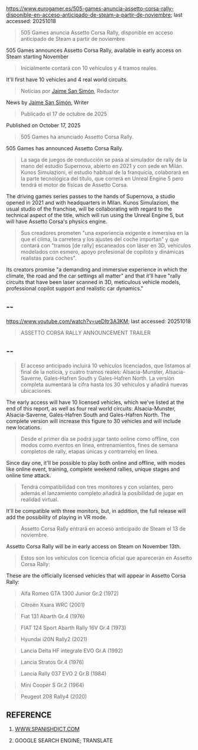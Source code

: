 https://www.eurogamer.es/505-games-anuncia-assetto-corsa-rally-disponible-en-acceso-anticipado-de-steam-a-partir-de-noviembre; last accessed: 20251018

> 505 Games anuncia Assetto Corsa Rally, disponible en acceso anticipado de Steam a partir de noviembre

505 Games announces Assetto Corsa Rally, available in early access on Steam starting November

> Inicialmente contará con 10 vehículos y 4 tramos reales.

It'll first have 10 vehicles and 4 real world circuits.

> Noticias por [Jaime San Simón](https://www.eurogamer.es/authors/jaime-san-simon), Redactor

News by [Jaime San Simón](https://www.eurogamer.es/authors/jaime-san-simon), Writer

> Publicado el 17 de octubre de 2025

Published on October 17, 2025

> 505 Games ha anunciado Assetto Corsa Rally.

505 Games has announced Assetto Corsa Rally.

> La saga de juegos de conducción se pasa al simulador de rally de la mano del estudio Supernova, abierto en 2021 y con sede en Milán. Kunos Simulazioni, el estudio habitual de la franquicia, colaborará en la parte tecnológica del título, que correrá en Unreal Engine 5 pero tendrá el motor de físicas de Assetto Corsa.

The driving games series passes to the hands of Supernova, a studio opened in 2021 and with headquarters in Milan. Kunos Simulazioni, the usual studio of the franchise, will be collaborating with regard to the technical aspect of the title, which will run using the Unreal Engine 5, but will have Assetto Corsa's physics engine.

> Sus creadores prometen "una experiencia exigente e inmersiva en la que el clima, la carretera y los ajustes del coche importan" y que contará con "tramos [de rally] escaneados con láser en 3D, vehículos modelados con esmero, apoyo profesional de copiloto y dinámicas realistas para coches". 

Its creators promise "a demanding and immersive experience in which the climate, the road and the car settings all matter" and that it'll have "rally circuits that have been laser scanned in 3D, meticulous vehicle models, professional copilot support and realistic car dynamics."

## --

https://www.youtube.com/watch?v=ueDItr3A3KM; last accessed: 20251018

> ASSETTO CORSA RALLY ANNOUNCEMENT TRAILER 

## --

> El acceso anticipado incluirá 10 vehículos licenciados, que listamos al final de la noticia, y cuatro tramos reales: Alsacia-Munster, Alsacia-Saverne, Gales-Hafren South y Gales-Hafren North. La versión completa aumentará la cifra hasta los 30 vehículos y añadirá nuevas ubicaciones.

The early access will have 10 licensed vehicles, which we've listed at the end of this report, as well as four real world circuits: Alsacia-Munster, Alsacia-Saverne, Gales-Hafren South and Gales-Hafren North. The complete version will increase this figure to 30 vehicles and will include new locations.

> Desde el primer día se podrá jugar tanto online como offline, con modos como eventos en línea, entrenamientos, fines de semana completos de rally, etapas únicas y contrarreloj en línea.

Since day one, it'll be possible to play both online and offline, with modes like online event, training, complete weekend rallies, unique stages and online time attack.

> Tendrá compatibilidad con tres monitores y con volantes, pero además el lanzamiento completo añadirá la posibilidad de jugar en realidad virtual.

It'll be compatible with three monitors, but, in addition, the full release will add the possibility of playing in VR mode.

> Assetto Corsa Rally entrará en acceso anticipado de Steam el 13 de noviembre.

Assetto Corsa Rally will be in early access on Steam on November 13th.

> Estos son los vehículos con licencia oficial que aparecerán en Assetto Corsa Rally:

These are the officially licensed vehicles that will appear in Assetto Corsa Rally:

>    Alfa Romeo GTA 1300 Junior Gr.2 (1972)

>    Citroën Xsara WRC (2001)

>    Fiat 131 Abarth Gr.4 (1976)

>    FIAT 124 Sport Abarth Rally 16V Gr.4 (1973)

>    Hyundai i20N Rally2 (2021)

>    Lancia Delta HF integrale EVO Gr.A (1992)

>    Lancia Stratos Gr.4 (1976)

>    Lancia Rally 037 EVO 2 Gr.B (1984)

>    Mini Cooper S Gr.2 (1964)

>    Peugeot 208 Rally4 (2020)


## REFERENCE

1) [WWW.SPANISHDICT.COM](https://www.spanishdict.com)

2) GOOGLE SEARCH ENGINE; TRANSLATE